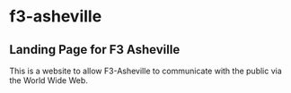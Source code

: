 # f3-asheville

## Landing Page for F3 Asheville

This is a website to allow F3-Asheville to communicate with the public via the World Wide Web.
